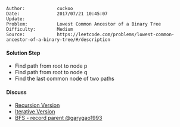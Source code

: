 
    Author:            cuckoo
    Date:              2017/07/21 10:45:07
    Update:            
    Problem:           Lowest Common Ancestor of a Binary Tree
    Difficulty:        Medium
    Source:            https://leetcode.com/problems/lowest-common-ancestor-of-a-binary-tree/#/description

#### Solution Step
 - Find path from root to node p
 - Find path from root to node q
 - Find the last common node of two paths

#### Discuss
 - [Recursion Version](https://discuss.leetcode.com/topic/18561/4-lines-c-java-python-ruby)
 - [Iterative Version](https://discuss.leetcode.com/topic/18652/iterative-solutions-in-python-c)
 - [BFS - record parent @garygao1993](https://discuss.leetcode.com/topic/27479/java-python-iterative-solution)
